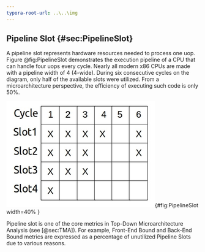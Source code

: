 ```yaml
---
typora-root-url: ..\..\img
---
```


## Pipeline Slot {#sec:PipelineSlot}

A pipeline slot represents hardware resources needed to process one uop. Figure @fig:PipelineSlot demonstrates the execution pipeline of a CPU that can handle four uops every cycle. Nearly all modern x86 CPUs are made with a pipeline width of 4 (4-wide). During six consecutive cycles on the diagram, only half of the available slots were utilized. From a microarchitecture perspective, the efficiency of executing such code is only 50%.

![Pipeline diagram of a 4-wide CPU.](../../img/terms-and-metrics/PipelineSlot.jpg){#fig:PipelineSlot width=40% }

Pipeline slot is one of the core metrics in Top-Down Microarchitecture Analysis (see [@sec:TMA]). For example, Front-End Bound and Back-End Bound metrics are expressed as a percentage of unutilized Pipeline Slots due to various reasons.
